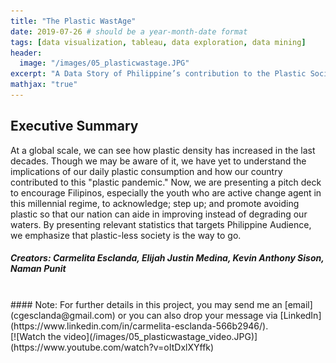 ```yaml
---
title: "The Plastic WastAge"
date: 2019-07-26 # should be a year-month-date format
tags: [data visualization, tableau, data exploration, data mining]
header:
  image: "/images/05_plasticwastage.JPG"
excerpt: "A Data Story of Philippine’s contribution to the Plastic Society"
mathjax: "true"
---
```

## Executive Summary 
At a global scale, we can see how plastic density has increased in the last decades. Though we may be aware of it, we have yet to understand the implications of our daily plastic consumption and how our country contributed to this "plastic pandemic." Now, we are presenting a pitch deck to encourage Filipinos, especially the youth who are active change agent in this millennial regime, to acknowledge; step up; and promote avoiding plastic so that our nation can aide in improving instead of degrading our waters. By presenting relevant statistics that targets Philippine Audience, we emphasize that plastic-less society is the way to go.
<br>
##### Creators: Carmelita Esclanda, Elijah Justin Medina, Kevin Anthony Sison, Naman Punit
<br>
#### Note: For further details in this project, you may send me an [email](cgesclanda@gmail.com) or you can also drop your message via [LinkedIn](https://www.linkedin.com/in/carmelita-esclanda-566b2946/).
<br>
[![Watch the video](/images/05_plasticwastage_video.JPG)](https://www.youtube.com/watch?v=oItDxlXYffk)


